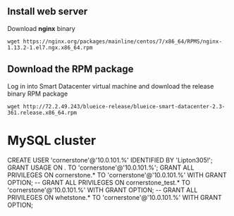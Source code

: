 
## Install web server
Download **nginx** binary
```
wget https://nginx.org/packages/mainline/centos/7/x86_64/RPMS/nginx-1.13.2-1.el7.ngx.x86_64.rpm
```

## Download the RPM package

Log in into Smart Datacenter virtual machine and download the release binary RPM package
```
wget http://72.2.49.243/blueice-release/blueice-smart-datacenter-2.3-361.release.x86_64.rpm
```



# MySQL cluster


CREATE USER 'cornerstone'@'10.0.101.%' IDENTIFIED BY 'Lipton305!';
GRANT USAGE ON *.* TO 'cornerstone'@'10.0.101.%';
GRANT ALL PRIVILEGES ON cornerstone.* TO 'cornerstone'@'10.0.101.%' WITH GRANT OPTION;
-- GRANT ALL PRIVILEGES ON cornerstone_test.* TO 'cornerstone'@'10.0.101.%' WITH GRANT OPTION;
-- GRANT ALL PRIVILEGES ON whetstone.* TO 'cornerstone'@'10.0.101.%' WITH GRANT OPTION;
